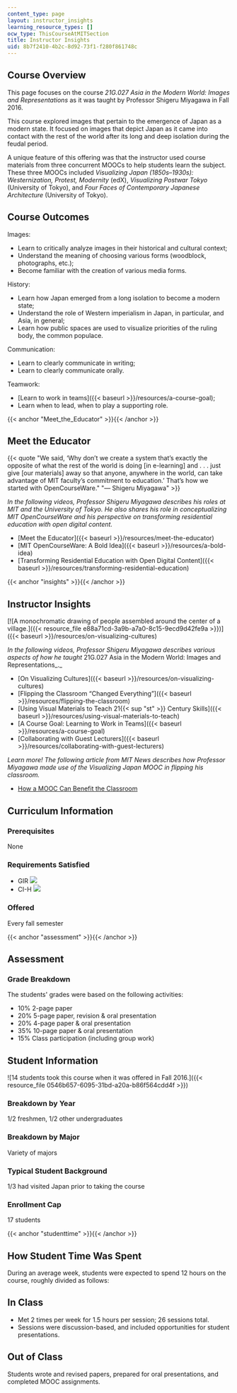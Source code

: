 ```yaml
---
content_type: page
layout: instructor_insights
learning_resource_types: []
ocw_type: ThisCourseAtMITSection
title: Instructor Insights
uid: 8b7f2410-4b2c-8d92-73f1-f280f861748c
---
```


Course Overview
---------------

This page focuses on the course _21G.027 Asia in the Modern World: Images and Representations_ as it was taught by Professor Shigeru Miyagawa in Fall 2016.

This course explored images that pertain to the emergence of Japan as a modern state. It focused on images that depict Japan as it came into contact with the rest of the world after its long and deep isolation during the feudal period.

A unique feature of this offering was that the instructor used course materials from three concurrent MOOCs to help students learn the subject. These three MOOCs included _Visualizing Japan (1850s–1930s): Westernization, Protest, Modernity_ (edX), _Visualizing Postwar Tokyo_ (University of Tokyo), and _Four Faces of Contemporary Japanese Architecture_ (University of Tokyo).

Course Outcomes
---------------

Images:

*   Learn to critically analyze images in their historical and cultural context;
*   Understand the meaning of choosing various forms (woodblock, photographs, etc.);
*   Become familiar with the creation of various media forms.

History:

*   Learn how Japan emerged from a long isolation to become a modern state;
*   Understand the role of Western imperialism in Japan, in particular, and Asia, in general;
*   Learn how public spaces are used to visualize priorities of the ruling body, the common populace.

Communication:

*   Learn to clearly communicate in writing;
*   Learn to clearly communicate orally.

Teamwork:

*   [Learn to work in teams]({{< baseurl >}}/resources/a-course-goal);
*   Learn when to lead, when to play a supporting role.

{{< anchor "Meet_the_Educator" >}}{{< /anchor >}}

Meet the Educator
-----------------

{{< quote "We said, ‘Why don’t we create a system that’s exactly the opposite of what the rest of the world is doing [in e-learning] and . . . just give [our materials] away so that anyone, anywhere in the world, can take advantage of MIT faculty’s commitment to education.’ That’s how we started with OpenCourseWare." "— Shigeru Miyagawa" >}}

_In the following videos, Professor Shigeru Miyagawa describes his roles at MIT and the University of Tokyo. He also shares his role in conceptualizing MIT OpenCourseWare and his perspective on transforming residential education with open digital content._

*   [Meet the Educator]({{< baseurl >}}/resources/meet-the-educator)
*   [MIT OpenCourseWare: A Bold Idea]({{< baseurl >}}/resources/a-bold-idea)
*   [Transforming Residential Education with Open Digital Content]({{< baseurl >}}/resources/transforming-residential-education)

{{< anchor "insights" >}}{{< /anchor >}}

Instructor Insights
-------------------

[![A monochromatic drawing of people assembled around the center of a village.]({{< resource_file e88a71cd-3a9b-a7a0-8c15-9ecd9d42fe9a >}})]({{< baseurl >}}/resources/on-visualizing-cultures)

_In the following videos, Professor Shigeru Miyagawa describes various aspects of how he taught_ 21G.027 Asia in the Modern World: Images and Representations_._

*   [On Visualizing Cultures]({{< baseurl >}}/resources/on-visualizing-cultures)
*   [Flipping the Classroom “Changed Everything”]({{< baseurl >}}/resources/flipping-the-classroom)
*   [Using Visual Materials to Teach 21{{< sup "st" >}} Century Skills]({{< baseurl >}}/resources/using-visual-materials-to-teach)
*   [A Course Goal: Learning to Work in Teams]({{< baseurl >}}/resources/a-course-goal)
*   [Collaborating with Guest Lecturers]({{< baseurl >}}/resources/collaborating-with-guest-lecturers)

_Learn more! The following article from MIT News describes how Professor Miyagawa made use of the Visualizing Japan MOOC in flipping his classroom._

*   [How a MOOC Can Benefit the Classroom](http://news.mit.edu/2014/mooc-sees-its-greatest-impact-classroom-mit-1114)

Curriculum Information
----------------------

### Prerequisites

None

### Requirements Satisfied

*   GIR ![](/images/educator/icon-question-gir.png)
*   CI-H ![](/images/educator/icon-question-cih.png)

### Offered

Every fall semester

{{< anchor "assessment" >}}{{< /anchor >}}

Assessment
----------

### Grade Breakdown

The students' grades were based on the following activities:

- 10% 2-page paper
- 20% 5-page paper, revision & oral presentation
- 20% 4-page paper & oral presentation
- 35% 10-page paper & oral presentation
- 15% Class participation (including group work)

Student Information
-------------------

![14 students took this course when it was offered in Fall 2016.]({{< resource_file 0546b657-6095-31bd-a20a-b86f564cdd4f >}})

### Breakdown by Year

1/2 freshmen, 1/2 other undergraduates

### Breakdown by Major

Variety of majors

### Typical Student Background

1/3 had visited Japan prior to taking the course

### Enrollment Cap

17 students

{{< anchor "studenttime" >}}{{< /anchor >}}

How Student Time Was Spent
--------------------------

During an average week, students were expected to spend 12 hours on the course, roughly divided as follows:

In Class
--------

*   Met 2 times per week for 1.5 hours per session; 26 sessions total.
*   Sessions were discussion-based, and included opportunities for student presentations.

Out of Class
------------

Students wrote and revised papers, prepared for oral presentations, and completed MOOC assignments.